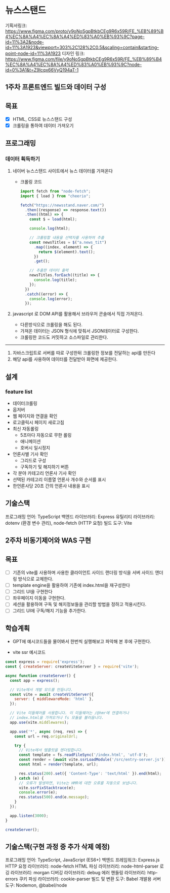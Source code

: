 # 뉴스스탠드

기획서링크: https://www.figma.com/proto/y9oNoSgpBtkbCEg9R6x59R/FE_%EB%89%B4%EC%8A%A4%EC%8A%A4%ED%83%A0%EB%93%9C?page-id=11%3A2&node-id=11%3A1923&viewport=303%2C128%2C0.5&scaling=contain&starting-point-node-id=11%3A1923
디자인 링크: https://www.figma.com/file/y9oNoSgpBtkbCEg9R6x59R/FE_%EB%89%B4%EC%8A%A4%EC%8A%A4%ED%83%A0%EB%93%9C?node-id=0%3A1&t=Z9lcqx66VyQ194aT-1

## 1주차 프론트엔드 빌드와 데이터 구성

## 목표

- [x]  HTML, CSS로 뉴스스탠드 구성
- [x]  크롤링을 통하여 데이터 가져오기

## 프로그래밍

### 데이터 획득하기

1. 네이버 뉴스스탠드 사이트에서 뉴스 데이터를 가져온다
    - 크롤링 코드
        
        ```jsx
        import fetch from "node-fetch";
        import { load } from "cheerio";
        
        fetch("https://newsstand.naver.com/")
          .then((response) => response.text())
          .then((html) => {
            const $ = load(html);
        
            console.log(html);
        
            // 크롤링할 내용을 선택자를 사용하여 추출
            const newsTitles = $("a.news_tit")
              .map((index, element) => {
                return $(element).text();
              })
              .get();
        
            // 추출한 데이터 출력
            newsTitles.forEach((title) => {
              console.log(title);
            });
          })
          .catch((error) => {
            console.log(error);
          });
        ```
        
2. javascript 로 DOM API를 활용해서 브라우저 콘솔에서 직접 가져온다.
    - 다른방식으로 크롤링을 해도 된다.
    - 가져온 데이터는 JSON 형식에 맞춰서 JSON데이터로 구성한다.
    - 크롤링한 코드도 커밋하고 소스파일로 관리한다.

---

1. 자바스크립트로 서버를 따로 구성한뒤 크롤링한 정보를 전달하는 api를 만든다
2. 해당 api를 사용하여 데이터를 전달받아 화면에 제공한다.


## 설계

### feature list

- 데이터크롤링
- 옵저버
- 웹 페이지와 연결을 확인
- 로고클릭시 페이지 새로고침
- 최신 자동롤링
    - 5초마다 자동으로 무한 롤링
    - 애니메이션
    - 호버시 일시정지
- 언론사별 기사 확인
    - 그리드로 구성
    - 구독하기 및 해지하기 버튼
- 각 분야 카테고리 언론사 기사 확인
- 선택된 카테고리 이름열 언론사 개수와 순서를 표시
- 한언론사당 20초 간의 언론사 내용을 표시



## 기술스택
프로그래밍 언어: TypeScript
백엔드 라이브러리: Express
유틸리티 라이브러리: dotenv (환경 변수 관리), node-fetch (HTTP 요청)
빌드 도구: Vite

## 2주차 비동기제어와 WAS 구현

## 목표
- [ ] 기존의 vite를 사용하며 사용한 클라이언트 사이드 랜더링 방식을 서버 사이드 앤더링 방식으로 교체한다.
- [ ] template engine을 활용하여 기존에 index.html을 재구성한다
- [ ] 그리드 UI을 구현한다
- [ ] 좌우페이지 이동을 구현한다.
- [ ] 세션을 활용하여 구독 및 해지정보들을 관리할 방법을 정하고 적용시킨다.
- [ ] 그리드 UI에 구독/해지 기능을 추가한다.

## 학습계획
- GPT에 예시코드들을 물어봐서 한번씩 실행해보고 파악해 본 후에 구현한다.

- vite ssr 예시코드
```javascript
const express = require('express');
const { createServer: createViteServer } = require('vite');

async function createServer() {
  const app = express();

  // Vite에서 개발 모드를 만듭니다.
  const vite = await createViteServer({
    server: { middlewareMode: 'html' },
  });

  // Vite 미들웨어를 사용합니다. 이 미들웨어는 /@hmr에 연결하거나
  // index.html을 가져오거나 fs 모듈을 불러옵니다.
  app.use(vite.middlewares);

  app.use('*', async (req, res) => {
    const url = req.originalUrl;

    try {
      // Vite에서 템플릿을 렌더링합니다.
      const template = fs.readFileSync('/index.html', 'utf-8');
      const render = (await vite.ssrLoadModule('/src/entry-server.js')).render;
      const html = render(template, url);

      res.status(200).set({ 'Content-Type': 'text/html' }).end(html);
    } catch (e) {
      // 오류가 발생하면, Vite는 HMR에 대한 오류를 자동으로 보냅니다.
      vite.ssrFixStacktrace(e);
      console.error(e);
      res.status(500).end(e.message);
    }
  });

  app.listen(3000);
}

createServer();
```

## 기술스택(구현 과정 중 추가 삭제 예정)
프로그래밍 언어: TypeScript, JavaScript (ES6+)
백엔드 프레임워크: Express.js
HTTP 요청 라이브러리: node-fetch
HTML 파싱 라이브러리: node-html-parser
로깅 라이브러리: morgan
디버깅 라이브러리: debug
에러 핸들링 라이브러리: http-errors
쿠키 파싱 라이브러리: cookie-parser
빌드 및 변환 도구: Babel
개발용 서버 도구: Nodemon, @babel/node